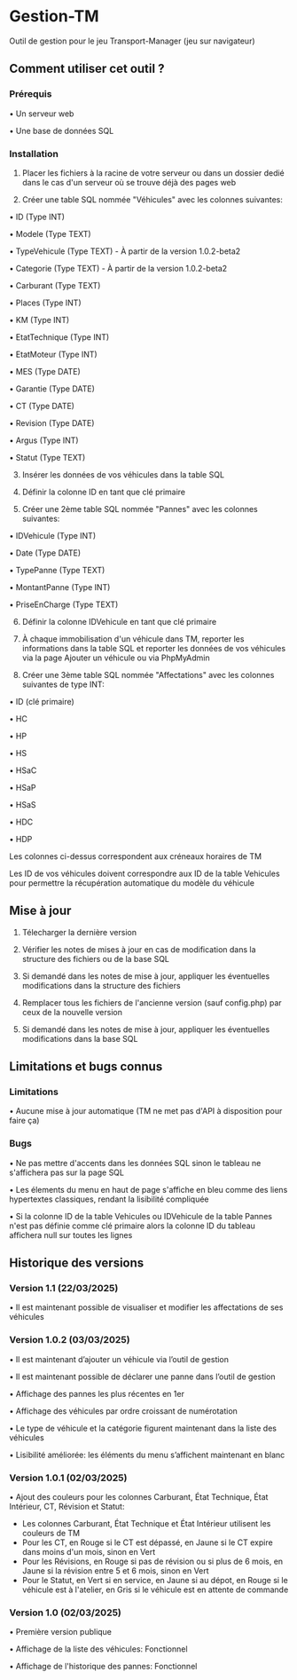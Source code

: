 # Gestion-TM
Outil de gestion pour le jeu Transport-Manager (jeu sur navigateur)

## Comment utiliser cet outil ?
### Prérequis
• Un serveur web

• Une base de données SQL

### Installation
1. Placer les fichiers à la racine de votre serveur ou dans un dossier dedié dans le cas d'un serveur où se trouve déjà des pages web

2. Créer une table SQL nommée "Véhicules" avec les colonnes suivantes:
   
• ID (Type INT)

• Modele (Type TEXT)

• TypeVehicule (Type TEXT) - À partir de la version 1.0.2-beta2

• Categorie (Type TEXT) - À partir de la version 1.0.2-beta2

• Carburant (Type TEXT)

• Places (Type INT)

• KM (Type INT)

• EtatTechnique (Type INT)

• EtatMoteur (Type INT)

• MES (Type DATE)

• Garantie (Type DATE)

• CT (Type DATE)

• Revision (Type DATE)

• Argus (Type INT)

• Statut (Type TEXT)

3. Insérer les données de vos véhicules dans la table SQL

4. Définir la colonne ID en tant que clé primaire

5. Créer une 2ème table SQL nommée "Pannes" avec les colonnes suivantes:
   
• IDVehicule (Type INT)

• Date (Type DATE)

• TypePanne (Type TEXT)

• MontantPanne (Type INT)

• PriseEnCharge (Type TEXT)

6. Définir la colonne IDVehicule en tant que clé primaire

7. À chaque immobilisation d'un véhicule dans TM, reporter les informations dans la table SQL et reporter les données de vos véhicules via la page Ajouter un véhicule ou via PhpMyAdmin

8. Créer une 3ème table SQL nommée "Affectations" avec les colonnes suivantes de type INT:
   
• ID (clé primaire)

• HC

• HP

• HS

• HSaC

• HSaP

• HSaS

• HDC

• HDP

Les colonnes ci-dessus correspondent aux créneaux horaires de TM

Les ID de vos véhicules doivent correspondre aux ID de la table Vehicules pour permettre la récupération automatique du modèle du véhicule

## Mise à jour

1. Télecharger la dernière version

2. Vérifier les notes de mises à jour en cas de modification dans la structure des fichiers ou de la base SQL

3. Si demandé dans les notes de mise à jour, appliquer les éventuelles modifications dans la structure des fichiers

4. Remplacer tous les fichiers de l'ancienne version (sauf config.php) par ceux de la nouvelle version

5. Si demandé dans les notes de mise à jour, appliquer les éventuelles modifications dans la base SQL


## Limitations et bugs connus
### Limitations
• Aucune mise à jour automatique (TM ne met pas d'API à disposition pour faire ça)

### Bugs
• Ne pas mettre d'accents dans les données SQL sinon le tableau ne s'affichera pas sur la page SQL

• Les élements du menu en haut de page s'affiche en bleu comme des liens hypertextes classiques, rendant la lisibilité compliquée

• Si la colonne ID de la table Vehicules ou IDVehicule de la table Pannes n'est pas définie comme clé primaire alors la colonne ID du tableau affichera null sur toutes les lignes

## Historique des versions
### Version 1.1 (22/03/2025)
• Il est maintenant possible de visualiser et modifier les affectations de ses véhicules
### Version 1.0.2 (03/03/2025)
• Il est maintenant d’ajouter un véhicule via l’outil de gestion

• Il est maintenant possible de déclarer une panne dans l’outil de gestion

• Affichage des pannes les plus récentes en 1er

• Affichage des véhicules par ordre croissant de numérotation

• Le type de véhicule et la catégorie figurent maintenant dans la liste des véhicules

• Lisibilité améliorée: les éléments du menu s’affichent maintenant en blanc

### Version 1.0.1 (02/03/2025)
• Ajout des couleurs pour les colonnes Carburant, État Technique, État Intérieur, CT, Révision et Statut:
   - Les colonnes Carburant, État Technique et État Intérieur utilisent les couleurs de TM
   - Pour les CT, en Rouge si le CT est dépassé, en Jaune si le CT expire dans moins d'un mois, sinon en Vert
   - Pour les Révisions, en Rouge si pas de révision ou si plus de 6 mois, en Jaune si la révision entre 5 et 6 mois, sinon en Vert
   - Pour le Statut, en Vert si en service, en Jaune si au dépot, en Rouge si le véhicule est à l'atelier, en Gris si le véhicule est en attente de commande
### Version 1.0 (02/03/2025)
• Première version publique

• Affichage de la liste des véhicules: Fonctionnel

• Affichage de l'historique des pannes: Fonctionnel
